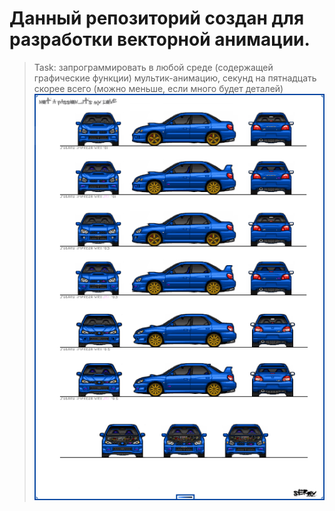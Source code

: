 # Данный репозиторий создан для разработки векторной анимации.
> Task: запрограммировать в любой среде (содержащей графические функции) мультик-анимацию, секунд на пятнадцать скорее всего (можно меньше, если много будет деталей)
![Образец для машины](obrazec.png)